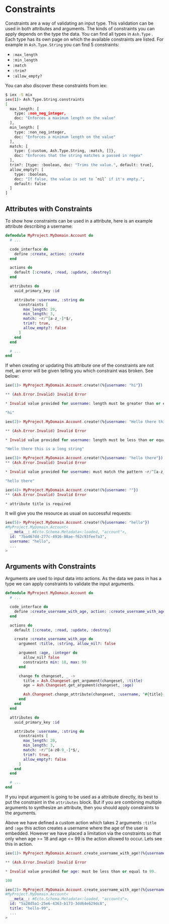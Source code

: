 # Constraints

Constraints are a way of validating an input type. This validation can be used in both attributes and arguments. The kinds of constraints you can apply depends on the type the data. You can find all types in `Ash.Type` . Each type has its own page on which the available constraints are listed. For example in `Ash.Type.String` you can find 5 constraints:

- `:max_length`
- `:min_length`
- `:match`
- `:trim?`
- `:allow_empty?`

You can also discover these constraints from iex:

```bash
$ iex -S mix
iex(1)> Ash.Type.String.constraints
[
  max_length: [
    type: :non_neg_integer,
    doc: "Enforces a maximum length on the value"
  ],
  min_length: [
    type: :non_neg_integer,
    doc: "Enforces a minimum length on the value"
  ],
  match: [
    type: {:custom, Ash.Type.String, :match, []},
    doc: "Enforces that the string matches a passed in regex"
  ],
  trim?: [type: :boolean, doc: "Trims the value.", default: true],
  allow_empty?: [
    type: :boolean,
    doc: "If false, the value is set to `nil` if it's empty.",
    default: false
  ]
]
```

## Attributes with Constraints

To show how constraints can be used in a attribute, here is an example attribute describing a username:

```elixir
defmodule MyProject.MyDomain.Account do
  # ...

  code_interface do
    define :create, action: :create
  end

  actions do
    default [:create, :read, :update, :destroy]
  end

  attributes do
    uuid_primary_key :id

    attribute :username, :string do
      constraints [
        max_length: 20,
        min_length: 3,
        match: ~r/^[a-z_-]*$/,
        trim?: true,
        allow_empty?: false
      ]
    end
  end

  # ...
end
```

If when creating or updating this attribute one of the constraints are not met, an error will be given telling you which constraint was broken. See below:

```elixir
iex(1)> MyProject.MyDomain.Account.create!(%{username: "hi"})

** (Ash.Error.Invalid) Invalid Error

* Invalid value provided for username: length must be greater than or equal to 3.

"hi"

iex(2)> MyProject.MyDomain.Account.create!(%{username: "Hello there this is a long string"})

** (Ash.Error.Invalid) Invalid Error

* Invalid value provided for username: length must be less than or equal to 20.

"Hello there this is a long string"

iex(3)> MyProject.MyDomain.Account.create!(%{username: "hello there"})
** (Ash.Error.Invalid) Invalid Error

* Invalid value provided for username: must match the pattern ~r/^[a-z_-]*$/.

"hello there"

iex(4)> MyProject.MyDomain.Account.create!(%{username: ""})
** (Ash.Error.Invalid) Invalid Error

* attribute title is required
```

It will give you the resource as usual on successful requests:

```elixir
iex(5)> MyProject.MyDomain.Account.create!(%{username: "hello"})
#MyProject.MyDomain.Account<
  __meta__: #Ecto.Schema.Metadata<:loaded, "account">,
  id: "7ba467dd-277c-4916-88ae-f62c93fee7a3",
  username: "hello",
  ...
>
```

## Arguments with Constraints

Arguments are used to input data into actions. As the data we pass in has a type we can apply constraints to validate the input arguments.

```elixir
defmodule MyProject.MyDomain.Account do
  # ...

  code_interface do
    define :create_username_with_age, action: :create_username_with_age
  end

  actions do
    default [:create, :read, :update, :destroy]

    create :create_username_with_age do
      argument :title, :string, allow_nil?: false

      argument :age, :integer do
        allow_nil? false
        constraints min: 18, max: 99
      end

      change fn changeset, _ ->
        title = Ash.Changeset.get_argument(changeset, :title)
        age = Ash.Changeset.get_argument(changeset, :age)

        Ash.Changeset.change_attribute(changeset, :username, "#{title}-#{age}")
      end
    end
  end

  attributes do
    uuid_primary_key :id

    attribute :username, :string do
      constraints [
        max_length: 20,
        min_length: 3,
        match: ~r/^[a-z0-9_-]*$/,
        trim?: true,
        allow_empty?: false
      ]
    end
  end

  # ...
end
```

If you input argument is going to be used as a attribute directly, its best to put the constraint in the `attributes` block. But if you are combining multiple arguments to synthesize an attribute, then you should apply constraints to the arguments.

Above we have defined a custom action which takes 2 arguments `:title` and `:age` this action creates a username where the age of the user is embedded. However we have placed a limitation via the constraints so that only when age >= 18 and age <= 99 is the action allowed to occur. Lets see this in action.

```elixir
iex(1)> MyProject.MyDomain.Account.create_username_with_age!(%{username: "hello", age: 100})

** (Ash.Error.Invalid) Invalid Error

* Invalid value provided for age: must be less than or equal to 99.

100

iex(2)> MyProject.MyDomain.Account.create_username_with_age!(%{username: "hello", age: 99})
#MyProject.MyDomain.Account<
  __meta__: #Ecto.Schema.Metadata<:loaded, "accounts">,
  id: "5a28d5a1-25e6-4363-b173-3dd64e629dc8",
  title: "hello-99",
  ...
>
```
